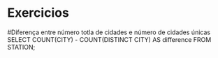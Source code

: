 # Exercicios
#Diferença entre número totla de cidades e número de cidades únicas 
SELECT COUNT(CITY) - COUNT(DISTINCT CITY) AS difference
FROM STATION;
